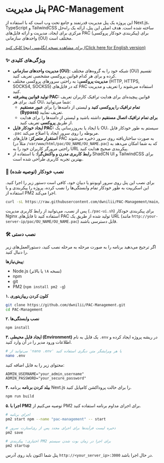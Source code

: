 # پنل مدیریت PAC-Management

این پروژه یک پنل مدیریت قدرتمند و جامع تحت وب است که با استفاده از Next.js، TypeScript و TailwindCSS ساخته شده است. هدف اصلی این پنل، ارائه یک راه‌حل مرکزی برای ایجاد، مدیریت و ارائه فایل‌های PAC (پیکربندی خودکار پروکسی) برای واحدهای سازمانی (OU) مختلف است.

[برای مشاهده نسخه انگلیسی اینجا کلیک کنید (Click here for English version)](./README.md)

### ✨ ویژگی‌های کلیدی

-   **مدیریت واحدهای سازمانی (OU):** شبکه خود را به گروه‌های مختلف (OU) تقسیم کرده و برای هر کدام قوانین پروکسی مشخصی تعریف کنید.
-   **مدیریت پروکسی:** به راحتی سرورهای پروکسی مختلف (HTTP, HTTPS, SOCKS4, SOCKS5) که در فایل‌های PAC استفاده می‌شوند را تعریف و مدیریت کنید.
-   **تولید قوانین پیشرفته PAC:** قوانین پیچیده‌ای برای هدایت ترافیک کاربران تعریف کنید. برای هر OU، شما می‌توانید:
    -   **تمام ترافیک را پروکسی کنید** و لیستی از دامنه‌ها را برای **عبور مستقیم (Bypass)** تعریف نمایید.
    -   **برای تمام ترافیک اتصال مستقیم** داشته باشید و لیستی از دامنه‌ها را برای هدایت از طریق **پروکسی** تعریف کنید.
-   **ایجاد خودکار فایل PAC:** با ایجاد یا به‌روزرسانی یک OU، سیستم به طور خودکار فایل `.pac` مربوطه را روی سرور ایجاد یا اصلاح می‌کند.
-   **استقرار متمرکز:** فایل‌های PAC به صورت ساختاریافته روی سرور ذخیره می‌شوند (مثلاً در `/var/www/html/pac/OU_NAME/OU_NAME.pac`) که به شما امکان می‌دهد به راحتی مرورگر کاربران خود را به URL پیکربندی صحیح هدایت کنید.
-   **رابط کاربری مدرن و واکنش‌گرا:** با استفاده از ShadCN UI و TailwindCSS برای بهترین تجربه کاربری طراحی شده است.

### 🚀 نصب خودکار (توصیه شده)

برای نصب این پنل روی سرور اوبونتو یا دبیان خود، کافی است دستور زیر را اجرا کنید. این اسکریپت به طور خودکار تمام وابستگی‌ها را نصب کرده، پروژه را پیکربندی و با استفاده از PM2 اجرا می‌کند.

```bash
curl -sL https://raw.githubusercontent.com/dwnilii/PAC-Management/main/install.sh | bash
```

پس از نصب، می‌توانید از رابط کاربری مدیریت (`./pac-ui.sh`) برای پیکربندی خودکار Nginx استفاده کنید تا فایل‌های PAC تولید شده از طریق یک URL (مانند `http://your-server-ip/pac/OU_NAME/OU_NAME.pac`) قابل دسترسی باشند.

### 🛠️ نصب دستی

اگر ترجیح می‌دهید برنامه را به صورت مرحله به مرحله نصب کنید، دستورالعمل‌های زیر را دنبال کنید.

**پیش‌نیازها:**
-   Node.js (نسخه ۱۸ یا بالاتر)
-   npm
-   git
-   PM2 (`npm install pm2 -g`)

**۱. کلون کردن ریپازیتوری**
```bash
git clone https://github.com/dwnilii/PAC-Management.git
cd PAC-Management
```

**۲. نصب وابستگی‌ها**
```bash
npm install
```

**۳. ایجاد فایل محیطی (Environment)**
یک فایل به نام `.env` در ریشه پروژه ایجاد کرده و اطلاعات ورود مدیر را در آن وارد کنید.
```bash
# می‌توانید از 'nano .env' یا هر ویرایشگر متن دیگری استفاده کنید
nano .env
```
محتوای زیر را به فایل اضافه کنید:
```env
ADMIN_USERNAME="your_admin_username"
ADMIN_PASSWORD="your_secure_password"
```

**۴. بیلد کردن برنامه**
برنامه Next.js را برای حالت پروداکشن کامپایل کنید.
```bash
npm run build
```

**۵. اجرا با PM2**
توصیه می‌کنیم از PM2 برای اجرای مداوم برنامه استفاده کنید.
```bash
# اجرای برنامه
pm2 start npm --name "pac-management" -- start

# ذخیره لیست فرآیندها برای اجرای مجدد پس از ری‌استارت سرور
pm2 save

# اختیاری: پیکربندی PM2 برای اجرا در زمان بوت شدن سیستم
pm2 startup
```

پنل شما اکنون باید روی آدرس `http://<your_server_ip>:3000` در حال اجرا باشد.
